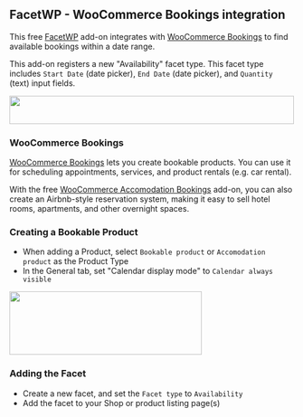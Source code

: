 ## FacetWP - WooCommerce Bookings integration

This free <a href="https://facetwp.com/">FacetWP</a> add-on integrates with <a href="https://www.woothemes.com/products/woocommerce-bookings/">WooCommerce Bookings</a> to find available bookings within a date range.

This add-on registers a new "Availability" facet type. This facet type includes `Start Date` (date picker), `End Date` (date picker), and `Quantity` (text) input fields.

<img src="http://i.imgur.com/8Vf645h.png" width="503" height="50" />

### WooCommerce Bookings

<a href="https://www.woothemes.com/products/woocommerce-bookings/">WooCommerce Bookings</a> lets you create bookable products. You can use it for scheduling appointments, services, and product rentals (e.g. car rental).

With the free <a href="https://github.com/woothemes/woocommerce-accommodation-bookings">WooCommerce Accomodation Bookings</a> add-on, you can also create an Airbnb-style reservation system, making it easy to sell hotel rooms, apartments, and other overnight spaces.

### Creating a Bookable Product

- When adding a Product, select `Bookable product` or `Accomodation product` as the Product Type
- In the General tab, set "Calendar display mode" to `Calendar always visible`

<img src="http://i.imgur.com/xSnC4lz.png" width="340" height="112" />

### Adding the Facet
- Create a new facet, and set the `Facet type` to `Availability`
- Add the facet to your Shop or product listing page(s)
